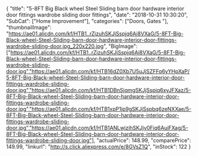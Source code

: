 {
	"title": "5-8FT Big Black wheel Steel Sliding barn door hardware interior door fittings wardrobe sliding door fittings",
	"date": "2018-10-31 10:30:20",
	"SubCat": ["Home Improvement"],
	"categories": ["Doors, Gates "],
	"thumbnailImage": "https://ae01.alicdn.com/kf/HTB1..rZjzuhSKJjSspjq6Ai8VXaG/5-8FT-Big-Black-wheel-Steel-Sliding-barn-door-hardware-interior-door-fittings-wardrobe-sliding-door.jpg_220x220.jpg",
	"BigImage": ["https://ae01.alicdn.com/kf/HTB1..rZjzuhSKJjSspjq6Ai8VXaG/5-8FT-Big-Black-wheel-Steel-Sliding-barn-door-hardware-interior-door-fittings-wardrobe-sliding-door.jpg","https://ae01.alicdn.com/kf/HTB16dZ0Xb7U5uJjSZFFq6yYHpXaP/5-8FT-Big-Black-wheel-Steel-Sliding-barn-door-hardware-interior-door-fittings-wardrobe-sliding-door.jpg","https://ae01.alicdn.com/kf/HTB1DBnSjqmgSKJjSspiq6xyJFXaz/5-8FT-Big-Black-wheel-Steel-Sliding-barn-door-hardware-interior-door-fittings-wardrobe-sliding-door.jpg","https://ae01.alicdn.com/kf/HTB1xpP1jp9gSKJjSspbq6zeNXXae/5-8FT-Big-Black-wheel-Steel-Sliding-barn-door-hardware-interior-door-fittings-wardrobe-sliding-door.jpg","https://ae01.alicdn.com/kf/HTB1ANLwjzihSKJjy0Fiq6AuiFXag/5-8FT-Big-Black-wheel-Steel-Sliding-barn-door-hardware-interior-door-fittings-wardrobe-sliding-door.jpg"],
	"actualPrice": 148.99,
	"comparePrice": 149.99,
	"linkurl": "http://s.click.aliexpress.com/e/8GVsZ1Q",
	"inStock": 122
}
